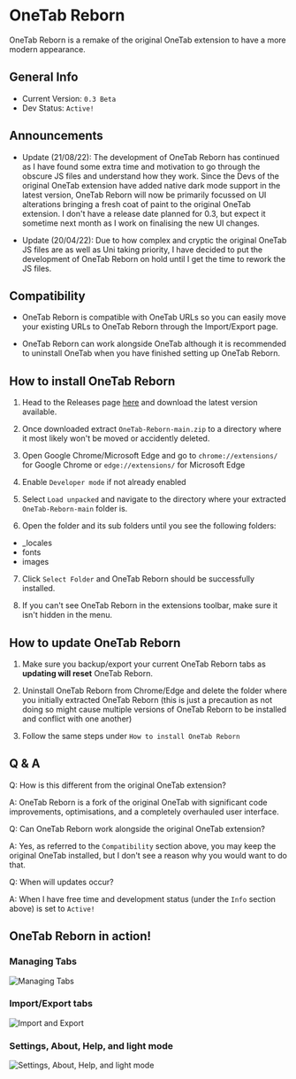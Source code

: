 # OneTab Reborn
OneTab Reborn is a remake of the original OneTab extension to have a more modern appearance.

## General Info
- Current Version: `0.3 Beta`
- Dev Status: `Active!`

## Announcements
- Update (21/08/22): The development of OneTab Reborn has continued as I have found some extra time and motivation to go through the obscure JS files and understand how they work. Since the Devs of the original OneTab extension have added native dark mode support in the latest version, OneTab Reborn will now be primarily focussed on UI alterations bringing a fresh coat of paint to the original OneTab extension. I don't have a release date planned for 0.3, but expect it sometime next month as I work on finalising the new UI changes.

- Update (20/04/22): Due to how complex and cryptic the original OneTab JS files are as well as Uni taking priority, I have decided to put the development of OneTab Reborn on hold until I get the time to rework the JS files.

## Compatibility
- OneTab Reborn is compatible with OneTab URLs so you can easily move your existing URLs to OneTab Reborn through the Import/Export page.

- OneTab Reborn can work alongside OneTab although it is recommended to uninstall OneTab when you have finished setting up OneTab Reborn.

## How to install OneTab Reborn
1. Head to the Releases page [here](https://github.com/Nuzza/OneTab-Reborn/releases) and download the latest version available.

2. Once downloaded extract `OneTab-Reborn-main.zip` to a directory where it most likely won't be moved or accidently deleted.

3. Open Google Chrome/Microsoft Edge and go to `chrome://extensions/` for Google Chrome or `edge://extensions/` for Microsoft Edge

4. Enable `Developer mode` if not already enabled

5. Select `Load unpacked` and navigate to the directory where your extracted `OneTab-Reborn-main` folder is.

6. Open the folder and its sub folders until you see the following folders:
- _locales
- fonts
- images

7. Click `Select Folder` and OneTab Reborn should be successfully installed.

8. If you can't see OneTab Reborn in the extensions toolbar, make sure it isn't hidden in the menu.

## How to update OneTab Reborn

1. Make sure you backup/export your current OneTab Reborn tabs as **updating will reset** OneTab Reborn.

2. Uninstall OneTab Reborn from Chrome/Edge and delete the folder where you initially extracted OneTab Reborn (this is just a precaution as not doing so might cause multiple versions of OneTab Reborn to be installed and conflict with one another)

3. Follow the same steps under `How to install OneTab Reborn`

## Q & A
Q: How is this different from the original OneTab extension?

A: OneTab Reborn is a fork of the original OneTab with significant code improvements, optimisations, and a completely overhauled user interface.

Q: Can OneTab Reborn work alongside the original OneTab extension?

A: Yes, as referred to the `Compatibility` section above, you may keep the original OneTab installed, but I don't see a reason why you would want to do that.

Q: When will updates occur?

A: When I have free time and development status (under the `Info` section above) is set to `Active!`

## OneTab Reborn in action!
### Managing Tabs
![Managing Tabs](https://user-images.githubusercontent.com/29596317/191797273-f9c0cdca-5e71-40a5-b586-103f47dd07a0.gif)

### Import/Export tabs
![Import and Export](https://user-images.githubusercontent.com/29596317/191797380-f4570911-56a9-4ddf-b5c8-ed40a1e8c044.gif)

### Settings, About, Help, and light mode
![Settings, About, Help, and light mode](https://user-images.githubusercontent.com/29596317/191799570-1c11fd25-2690-42d8-9315-01ee89a9be5d.gif)

